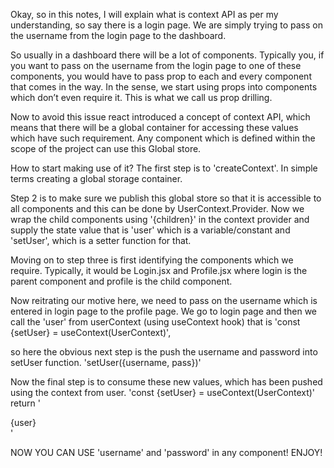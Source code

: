 Okay, so in this notes, I will explain what is context API as per my understanding, so say there is a login page. We are simply trying to pass on the username from the login page to the dashboard. 

So usually in a dashboard there will be a lot of components. Typically you, if you want to pass on the username from the login page to one of these components, you would have to pass prop to each and every component that comes in the way. In the sense, we start using props into components which don’t even require it. 
This is what we call us prop drilling. 

Now to avoid this issue react introduced a concept of context API, which means that there will be a global container for accessing these values which have such requirement. Any component which is defined within the scope of the project can use this Global store.

How to start making use of it?
The first step is to 'createContext'. In simple terms creating a global storage container.

Step 2 is to make sure we publish this global store so that it is accessible to all components and this can be done by UserContext.Provider.
 Now we wrap the child components using '{children}' in the context provider and supply the state value that is 'user' which is a variable/constant and 'setUser', which is a setter function for that. 

Moving on to step three is first identifying the components which we require. Typically, it would be Login.jsx and Profile.jsx where login is the parent component and profile is the child component. 

Now reitrating our motive here, we need to pass on the username which is entered in login page to the profile page. We go to login page and then we call the 'user' from userContext (using useContext hook) that is 'const {setUser} = useContext(UserContext)', 

so here the obvious next step is the push the username and password into setUser function.
'setUser({username, pass})'

Now the final step is to consume these new values, which has been pushed using the context from user.
'const {setUser} = useContext(UserContext)'
return '<div>{user}</div>'

NOW YOU CAN USE 'username' and 'password' in any component! ENJOY!